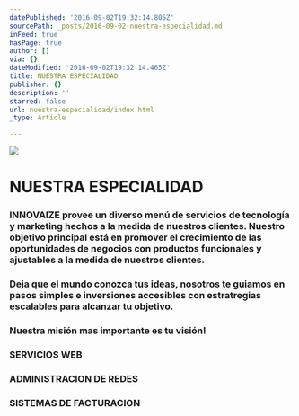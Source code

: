 ```yaml
---
datePublished: '2016-09-02T19:32:14.805Z'
sourcePath: _posts/2016-09-02-nuestra-especialidad.md
inFeed: true
hasPage: true
author: []
via: {}
dateModified: '2016-09-02T19:32:14.465Z'
title: NUESTRA ESPECIALIDAD
publisher: {}
description: ''
starred: false
url: nuestra-especialidad/index.html
_type: Article

---
```

![](https://the-grid-user-content.s3-us-west-2.amazonaws.com/af2f2a47-a21d-43f8-b8c9-79d6e67dfb51.jpg)

# NUESTRA ESPECIALIDAD

### INNOVAIZE provee un diverso menú de servicios de tecnología y marketing hechos a la medida de nuestros clientes. Nuestro objetivo principal está en promover el crecimiento de las oportunidades de negocios con productos funcionales y ajustables a la medida de nuestros clientes. 

### Deja que el mundo conozca tus ideas, nosotros te guiamos en pasos simples e inversiones accesibles con estratregias escalables para alcanzar tu objetivo.

### Nuestra misión mas importante es tu visión!

### SERVICIOS WEB

### ADMINISTRACION DE REDES

### SISTEMAS DE FACTURACION